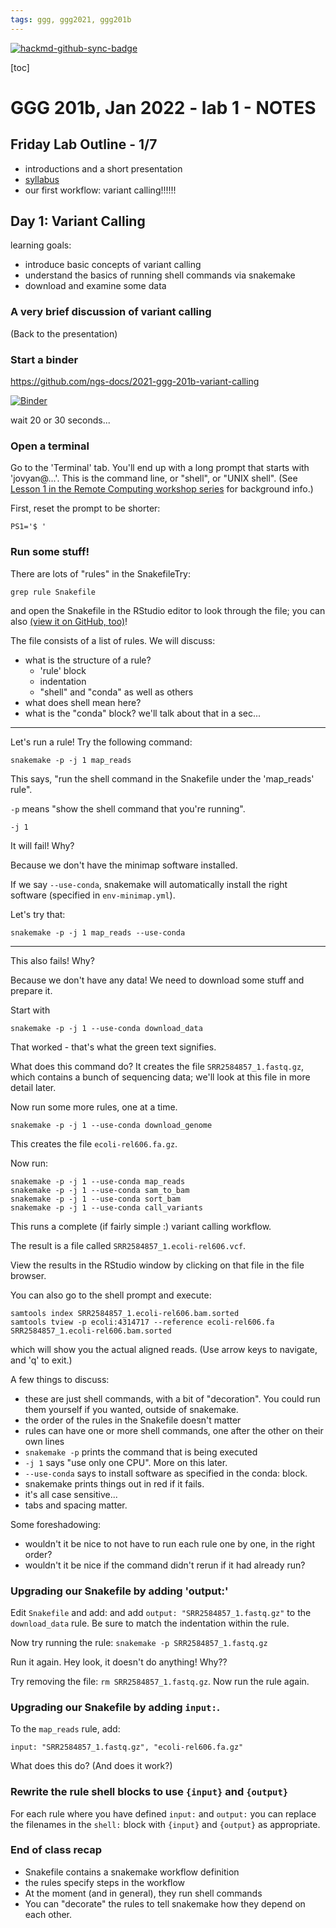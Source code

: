 ```yaml
---
tags: ggg, ggg2021, ggg201b
---
```


[![hackmd-github-sync-badge](https://hackmd.io/D1J_6CCDQluLktknHb8yFg/badge)](https://hackmd.io/D1J_6CCDQluLktknHb8yFg)


[toc]

# GGG 201b, Jan 2022 - lab 1 - NOTES

## Friday Lab Outline - 1/7

* introductions and a short presentation
* [syllabus](https://hackmd.io/MCWqGjO3S0KdxJP10KPKNw?view)
* our first workflow: variant calling!!!!!!

## Day 1: Variant Calling

learning goals:
- introduce basic concepts of variant calling
- understand the basics of running shell commands via snakemake
- download and examine some data

### A very brief discussion of variant calling

(Back to the presentation)

### Start a binder

https://github.com/ngs-docs/2021-ggg-201b-variant-calling

[![Binder](https://mybinder.org/badge_logo.svg)](https://mybinder.org/v2/gh/ngs-docs/2021-ggg-201b-variant-calling/HEAD?urlpath=rstudio)

wait 20 or 30 seconds...

### Open a terminal

Go to the 'Terminal' tab. You'll end up with a long prompt that starts
with 'jovyan@...'.  This is the command line, or "shell", or "UNIX
shell". (See
[Lesson 1 in the Remote Computing workshop series](https://ngs-docs.github.io/2021-august-remote-computing/index.html)
for background info.)

First, reset the prompt to be shorter:
```
PS1='$ '
```

### Run some stuff!

There are lots of "rules" in the SnakefileTry:

```
grep rule Snakefile
```

and open the Snakefile in the RStudio editor to look through the file;
you can also
[(view it on GitHub, too)](https://github.com/ngs-docs/2021-ggg-201b-variant-calling/blob/week1/Snakefile)!

The file consists of a list of rules.  We will discuss:

* what is the structure of a rule?
  * 'rule' block
  * indentation
  * "shell" and "conda" as well as others
* what does shell mean here?
* what is the "conda" block? we'll talk about that in a sec...

----

Let's run a rule! Try the following command:
```
snakemake -p -j 1 map_reads
```

This says, "run the shell command in the Snakefile under the 'map_reads' rule".

`-p` means "show the shell command that you're running".

`-j 1`

It will fail! Why?

Because we don't have the minimap software installed.

If we say `--use-conda`, snakemake will automatically install the right
software (specified in `env-minimap.yml`).

Let's try that:

```
snakemake -p -j 1 map_reads --use-conda
```

---

This also fails! Why?

Because we don't have any data! We need to download some stuff and prepare it.

Start with

```
snakemake -p -j 1 --use-conda download_data
```

That worked - that's what the green text signifies.

What does this command do? It creates the file `SRR2584857_1.fastq.gz`,
which contains a bunch of sequencing data; we'll look at this file in more
detail later.

Now run some more rules, one at a time.

```
snakemake -p -j 1 --use-conda download_genome
```
This creates the file `ecoli-rel606.fa.gz`.

Now run:
```
snakemake -p -j 1 --use-conda map_reads
snakemake -p -j 1 --use-conda sam_to_bam
snakemake -p -j 1 --use-conda sort_bam
snakemake -p -j 1 --use-conda call_variants
```

This runs a complete (if fairly simple :) variant calling workflow.

The result is a file called `SRR2584857_1.ecoli-rel606.vcf`.

View the results in the RStudio window by clicking on that file in the file
browser.

You can also go to the shell prompt and execute:

```
samtools index SRR2584857_1.ecoli-rel606.bam.sorted
samtools tview -p ecoli:4314717 --reference ecoli-rel606.fa SRR2584857_1.ecoli-rel606.bam.sorted
```
which will show you the actual aligned reads. (Use arrow keys to navigate, and 'q' to exit.)

A few things to discuss:

* these are just shell commands, with a bit of "decoration". You could run them yourself if you wanted, outside of snakemake.
* the order of the rules in the Snakefile doesn't matter
* rules can have one or more shell commands, one after the other on their own lines
* `snakemake -p` prints the command that is being executed
* `-j 1` says "use only one CPU". More on this later.
* `--use-conda` says to install software as specified in the conda: block.
* snakemake prints things out in red if it fails.
* it's all case sensitive...
* tabs and spacing matter.

Some foreshadowing:

* wouldn't it be nice to not have to run each rule one by one, in the right order?
* wouldn't it be nice if the command didn't rerun if it had already run?

### Upgrading our Snakefile by adding 'output:'

Edit `Snakefile` and add:
and add `output: "SRR2584857_1.fastq.gz"` to the `download_data` rule.
Be sure to match the indentation within the rule.

Now try running the rule: `snakemake -p SRR2584857_1.fastq.gz`

Run it again. Hey look, it doesn't do anything! Why??

Try removing the file: `rm SRR2584857_1.fastq.gz`. Now run the rule again.

### Upgrading our Snakefile by adding `input:`.

To the `map_reads` rule, add:

`input: "SRR2584857_1.fastq.gz", "ecoli-rel606.fa.gz"`

What does this do? (And does it work?)

### Rewrite the rule shell blocks to use `{input}` and `{output}`

For each rule where you have defined `input:` and `output:` you can replace the
filenames in the `shell:` block with `{input}` and `{output}` as appropriate.

### End of class recap

* Snakefile contains a snakemake workflow definition
* the rules specify steps in the workflow
* At the moment (and in general), they run shell commands
* You can "decorate" the rules to tell snakemake how they depend on each other.
